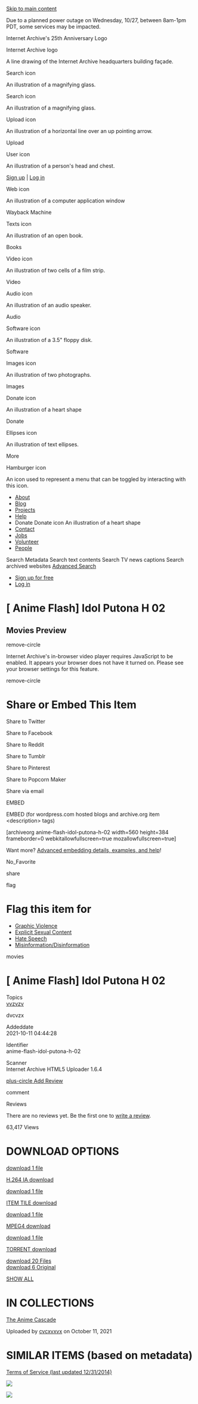 <a href="#maincontent" class="hidden-for-screen-readers">Skip to main content</a>

Due to a planned power outage on Wednesday, 10/27, between 8am-1pm PDT, some services may be impacted.

Internet Archive's 25th Anniversary Logo

Internet Archive logo

A line drawing of the Internet Archive headquarters building façade.

Search icon

An illustration of a magnifying glass.

Search icon

An illustration of a magnifying glass.

Upload icon

An illustration of a horizontal line over an up pointing arrow.

<span class="style-scope primary-nav">Upload</span>

User icon

An illustration of a person's head and chest.

<span class="style-scope login-button"> <a href="https://archive.org/account/signup" class="style-scope login-button">Sign up</a> | <a href="https://archive.org/account/login" class="style-scope login-button">Log in</a> </span>

Web icon

An illustration of a computer application window

<span class="label style-scope media-button">Wayback Machine</span>

Texts icon

An illustration of an open book.

<span class="label style-scope media-button">Books</span>

Video icon

An illustration of two cells of a film strip.

<span class="label style-scope media-button">Video</span>

Audio icon

An illustration of an audio speaker.

<span class="label style-scope media-button">Audio</span>

Software icon

An illustration of a 3.5" floppy disk.

<span class="label style-scope media-button">Software</span>

Images icon

An illustration of two photographs.

<span class="label style-scope media-button">Images</span>

Donate icon

An illustration of a heart shape

<span class="label style-scope media-button">Donate</span>

Ellipses icon

An illustration of text ellipses.

<span class="label style-scope media-button">More</span>

Hamburger icon

An icon used to represent a menu that can be toggled by interacting with this icon.

-   <a href="https://archive.org/about/" class="about style-scope desktop-subnav">About</a>
-   <a href="https://blog.archive.org/" class="blog style-scope desktop-subnav">Blog</a>
-   <a href="https://archive.org/projects/" class="projects style-scope desktop-subnav">Projects</a>
-   <a href="https://archive.org/about/faqs.php" class="help style-scope desktop-subnav">Help</a>
-   Donate
    Donate icon
    An illustration of a heart shape
-   <a href="https://archive.org/about/contact.php" class="contact style-scope desktop-subnav">Contact</a>
-   <a href="https://archive.org/about/jobs.php" class="jobs style-scope desktop-subnav">Jobs</a>
-   <a href="https://archive.org/about/volunteerpositions.php" class="volunteer style-scope desktop-subnav">Volunteer</a>
-   <a href="https://archive.org/about/bios.php" class="people style-scope desktop-subnav">People</a>

Search Metadata Search text contents Search TV news captions Search archived websites <a href="https://archive.org/advancedsearch.php" class="advanced-search style-scope search-menu">Advanced Search</a>

-   <a href="https://archive.org/account/signup" class="style-scope signed-out-dropdown">Sign up for free</a>
-   <a href="https://archive.org/account/login" class="style-scope signed-out-dropdown">Log in</a>

\[ Anime Flash\] Idol Putona H 02
=================================

Movies Preview
--------------

<a href="#" class="js-play8-gofullscreen"></a>

[](#)

[](#)

<a href="#" class="js-play8-speed"></a>

<span class="iconochive-remove-circle" aria-hidden="true"></span><span class="sr-only">remove-circle</span>

Internet Archive's in-browser video player requires JavaScript to be enabled. It appears your browser does not have it turned on. Please see your browser settings for this feature.

<span class="iconochive-remove-circle" aria-hidden="true"></span><span class="sr-only">remove-circle</span>

Share or Embed This Item
========================

[](https://twitter.com/intent/tweet?url=https://archive.org/details/anime-flash-idol-putona-h-02&via=internetarchive&text=%5B+Anime+Flash%5D+Idol+Putona+H+02+%3A+Free+Download%2C+Borrow%2C+and+Streaming+%3A+Internet+Archive)

<span class="sr-only">Share to Twitter</span> [](https://www.facebook.com/sharer/sharer.php?u=https://archive.org/details/anime-flash-idol-putona-h-02)

<span class="sr-only">Share to Facebook</span> [](http://www.reddit.com/submit?url=https://archive.org/details/anime-flash-idol-putona-h-02&title=%5B+Anime+Flash%5D+Idol+Putona+H+02+%3A+Free+Download%2C+Borrow%2C+and+Streaming+%3A+Internet+Archive)

<span class="sr-only">Share to Reddit</span> [](https://www.tumblr.com/share/video?embed=%3Ciframe+width%3D%22640%22+height%3D%22480%22+frameborder%3D%220%22+allowfullscreen+src%3D%22https%3A%2F%2Farchive.org%2Fembed%2F%22+webkitallowfullscreen%3D%22true%22+mozallowfullscreen%3D%22true%22%26gt%3B%26lt%3B%2Fiframe%3E&name=%5B+Anime+Flash%5D+Idol+Putona+H+02+%3A+Free+Download%2C+Borrow%2C+and+Streaming+%3A+Internet+Archive)

<span class="sr-only">Share to Tumblr</span> [](http://www.pinterest.com/pin/create/button/?url=https://archive.org/details/anime-flash-idol-putona-h-02&description=%5B+Anime+Flash%5D+Idol+Putona+H+02+%3A+Free+Download%2C+Borrow%2C+and+Streaming+%3A+Internet+Archive)

<span class="sr-only">Share to Pinterest</span> [](https://popcorn.archive.org/editor.html?initialMedia=https://archive.org/details/anime-flash-idol-putona-h-02)

<span class="sr-only">Share to Popcorn Maker</span> [](mailto:?body=https://archive.org/details/anime-flash-idol-putona-h-02&subject=%5B%20Anime%20Flash%5D%20Idol%20Putona%20H%2002%20:%20Free%20Download,%20Borrow,%20and%20Streaming%20:%20Internet%20Archive)

<span class="sr-only">Share via email</span>

  

EMBED

EMBED (for wordpress.com hosted blogs and archive.org item &lt;description&gt; tags)

\[archiveorg anime-flash-idol-putona-h-02 width=560 height=384 frameborder=0 webkitallowfullscreen=true mozallowfullscreen=true\]

Want more? [Advanced embedding details, examples, and help](/help/video.php?identifier=anime-flash-idol-putona-h-02)!

<span class="iconochive-No_Favorite" aria-hidden="true"></span><span class="sr-only">No\_Favorite</span>

<span class="iconochive-share" aria-hidden="true"></span><span class="sr-only">share</span>

<span class="iconochive-Flag" aria-hidden="true"></span><span class="sr-only">flag</span>

Flag this item for
==================

-   [Graphic Violence](/account/login?referer=https%3A%2F%2Farchive.org%2Fdetails%2Fanime-flash-idol-putona-h-02)
-   [Explicit Sexual Content](/account/login?referer=https%3A%2F%2Farchive.org%2Fdetails%2Fanime-flash-idol-putona-h-02)
-   [Hate Speech](/account/login?referer=https%3A%2F%2Farchive.org%2Fdetails%2Fanime-flash-idol-putona-h-02)
-   [Misinformation/Disinformation](/account/login?referer=https%3A%2F%2Farchive.org%2Fdetails%2Fanime-flash-idol-putona-h-02)

<span class="iconochive-movies movies" aria-hidden="true"></span><span class="sr-only">movies</span>

<span class="breaker-breaker" itemprop="name">\[ Anime Flash\] Idol Putona H 02</span>
======================================================================================

  

Topics  
[vvzvzv](/search.php?query=subject%3A%22vvzvzv%22)

dvcvzx

Addeddate  
<span itemprop="uploadDate">2021-10-11 04:44:28</span>

<!-- -->

Identifier  
<span itemprop="identifier">anime-flash-idol-putona-h-02</span>

<!-- -->

Scanner  
Internet Archive HTML5 Uploader 1.6.4

<a href="/write-review.php?identifier=anime-flash-idol-putona-h-02" class="stealth"><span class="iconochive-plus-circle" data-aria-hidden="true"></span><span class="sr-only">plus-circle</span> Add Review</a>  

<span class="iconochive-comment" aria-hidden="true"></span><span class="sr-only">comment</span>

Reviews

There are no reviews yet. Be the first one to [write a review](/write-review.php?identifier=anime-flash-idol-putona-h-02).

<span class="item-stats-summary__count" itemprop="userInteractionCount">63,417</span> Views

DOWNLOAD OPTIONS
================

<a href="/download/anime-flash-idol-putona-h-02/%5BAnimeFlash%5D%20IdolPutonaH%20-%2002.ia.mp4" class="stealth" title="42.1M"><span class="hover-badge-stealth"> <span class="iconochive-download" data-aria-hidden="true"></span><span class="sr-only">download</span> 1 file </span></a>

<a href="/download/anime-flash-idol-putona-h-02/%5BAnimeFlash%5D%20IdolPutonaH%20-%2002.ia.mp4" class="format-summary download-pill" title="42.1M">H.264 IA <span class="iconochive-download" data-aria-hidden="true"></span><span class="sr-only">download</span></a>

<a href="/download/anime-flash-idol-putona-h-02/__ia_thumb.jpg" class="stealth" title="6.3K"><span class="hover-badge-stealth"> <span class="iconochive-download" data-aria-hidden="true"></span><span class="sr-only">download</span> 1 file </span></a>

<a href="/download/anime-flash-idol-putona-h-02/__ia_thumb.jpg" class="format-summary download-pill" title="6.3K">ITEM TILE <span class="iconochive-download" data-aria-hidden="true"></span><span class="sr-only">download</span></a>

<a href="/download/anime-flash-idol-putona-h-02/%5BAnimeFlash%5D%20IdolPutonaH%20-%2002.mp4" class="stealth" title="42.1M"><span class="hover-badge-stealth"> <span class="iconochive-download" data-aria-hidden="true"></span><span class="sr-only">download</span> 1 file </span></a>

<a href="/download/anime-flash-idol-putona-h-02/%5BAnimeFlash%5D%20IdolPutonaH%20-%2002.mp4" class="format-summary download-pill" title="42.1M">MPEG4 <span class="iconochive-download" data-aria-hidden="true"></span><span class="sr-only">download</span></a>

<a href="/download/anime-flash-idol-putona-h-02/anime-flash-idol-putona-h-02_archive.torrent" class="stealth" title="5.4K"><span class="hover-badge-stealth"> <span class="iconochive-download" data-aria-hidden="true"></span><span class="sr-only">download</span> 1 file </span></a>

<a href="/download/anime-flash-idol-putona-h-02/anime-flash-idol-putona-h-02_archive.torrent" class="format-summary download-pill" title="5.4K">TORRENT <span class="iconochive-download" data-aria-hidden="true"></span><span class="sr-only">download</span></a>

<a href="/compress/anime-flash-idol-putona-h-02" class="boxy-ttl hover-badge"><span class="iconochive-download" data-aria-hidden="true"></span><span class="sr-only">download</span> 20 Files</a>  
<a href="/compress/anime-flash-idol-putona-h-02/formats=MPEG4,ITEM%20TILE,ARCHIVE%20BITTORRENT,METADATA" class="boxy-ttl hover-badge"><span class="iconochive-download" data-aria-hidden="true"></span><span class="sr-only">download</span> 6 Original</a>  

<a href="/download/anime-flash-idol-putona-h-02" class="boxy-ttl">SHOW ALL</a>  

IN COLLECTIONS
==============

[The Anime Cascade](/details/anime)

[](/details/anime)

Uploaded by <a href="/details/@cvcxvxvx" class="item-upload-info__uploader-name">cvcxvxvx</a> on October 11, 2021

SIMILAR ITEMS (based on metadata)
=================================

<a href="/about/terms.php" class="stealth">Terms of Service (last updated 12/31/2014)</a>

![](//analytics.archive.org/0.gif?kind=track_js&track_js_case=control&cache_bust=1526229748)

![](//analytics.archive.org/0.gif?kind=track_js&track_js_case=disabled&cache_bust=1003827267)
